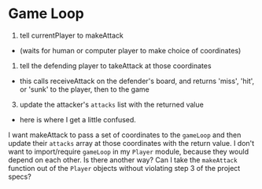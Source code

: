 # Game Loop

1. tell currentPlayer to makeAttack

- (waits for human or computer player to make choice of coordinates)

1. tell the defending player to takeAttack at those coordinates

- this calls receiveAttack on the defender's board, and returns 'miss', 'hit', or 'sunk' to the player, then to the game

3. update the attacker's `attacks` list with the returned value

- here is where I get a little confused.

I want makeAttack to pass a set of coordinates to the `gameLoop` and then update their `attacks` array at those coordinates with the return value. I don't want to import/require `gameLoop` in my `Player` module, because they would depend on each other. Is there another way? Can I take the `makeAttack` function out of the `Player` objects without violating step 3 of the project specs?
